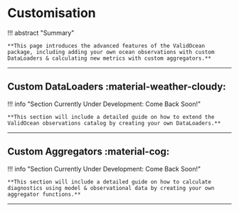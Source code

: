 # **Customisation**

!!! abstract "Summary"

    **This page introduces the advanced features of the ValidOcean package, including adding your own ocean observations with custom DataLoaders & calculating new metrics with custom aggregators.**

---

## **Custom DataLoaders** :material-weather-cloudy:

!!! info "Section Currently Under Development: Come Back Soon!"
    
    **This section will include a detailed guide on how to extend the ValidOcean observations catalog by creating your own DataLoaders.**

---

## **Custom Aggregators** :material-cog:

!!! info "Section Currently Under Development: Come Back Soon!"
    
    **This section will include a detailed guide on how to calculate diagnostics using model & observational data by creating your own aggregator functions.**

---